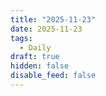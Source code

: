 ```yaml
---
title: "2025-11-23"
date: 2025-11-23
tags:
  - Daily
draft: true
hidden: false
disable_feed: false
---
```


